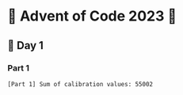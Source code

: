 # 🎄 Advent of Code 2023 🎄

## 📅 Day 1

### Part 1
```
[Part 1] Sum of calibration values: 55002
```
